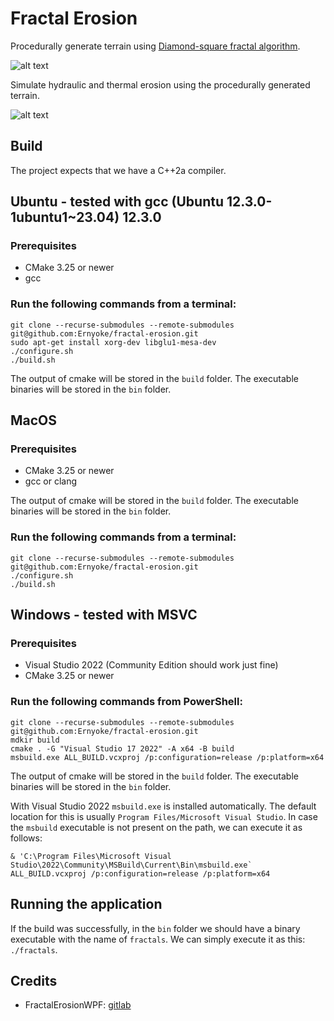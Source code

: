 # Fractal Erosion

Procedurally generate terrain using [Diamond-square fractal algorithm](https://en.wikipedia.org/wiki/Diamond-square_algorithm).

![alt text](./res/other/generate_resized.gif)

Simulate hydraulic and thermal erosion using the procedurally generated terrain.

![alt text](./res/other/erosion_resized.gif)

## Build

The project expects that we have a C++2a compiler.

## Ubuntu - tested with gcc (Ubuntu 12.3.0-1ubuntu1~23.04) 12.3.0

### Prerequisites

- CMake 3.25 or newer
- gcc

### Run the following commands from a terminal:

```
git clone --recurse-submodules --remote-submodules git@github.com:Ernyoke/fractal-erosion.git
sudo apt-get install xorg-dev libglu1-mesa-dev
./configure.sh
./build.sh
```

The output of cmake will be stored in the `build` folder. The executable binaries will be stored in the `bin` folder.

## MacOS

### Prerequisites

- CMake 3.25 or newer
- gcc or clang

The output of cmake will be stored in the `build` folder. The executable binaries will be stored in the `bin` folder.

### Run the following commands from a terminal:

```shell
git clone --recurse-submodules --remote-submodules git@github.com:Ernyoke/fractal-erosion.git
./configure.sh
./build.sh
```

## Windows - tested with MSVC

### Prerequisites

- Visual Studio 2022 (Community Edition should work just fine)
- CMake 3.25 or newer

### Run the following commands from PowerShell:

```shell
git clone --recurse-submodules --remote-submodules git@github.com:Ernyoke/fractal-erosion.git
mdkir build
cmake . -G "Visual Studio 17 2022" -A x64 -B build
msbuild.exe ALL_BUILD.vcxproj /p:configuration=release /p:platform=x64
```

The output of cmake will be stored in the `build` folder. The executable binaries will be stored in the `bin` folder.

With Visual Studio 2022 `msbuild.exe` is installed automatically. The default location for this is usually `Program Files/Microsoft Visual Studio`. In case the `msbuild` executable is not present on the path, we can execute it as follows:

```shell
& 'C:\Program Files\Microsoft Visual Studio\2022\Community\MSBuild\Current\Bin\msbuild.exe` ALL_BUILD.vcxproj /p:configuration=release /p:platform=x64
```

## Running the application

If the build was successfully, in the `bin` folder we should have a binary executable with the name of `fractals`. We can simply execute it as this: `./fractals`.

## Credits
* FractalErosionWPF: [gitlab](https://gitlab.com/BCBlanka/FractalErosionWPF/tree/master/FractaliWPF/FractaliWPF)
